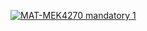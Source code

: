 [![MAT-MEK4270 mandatory 1](https://github.com/AnnaWojciechowska/matmek4270-mandatory1/actions/workflows/main.yml/badge.svg)](https://github.com/AnnaWojciechowska/matmek4270-mandatory1/actions/workflows/main.yml)
